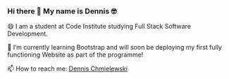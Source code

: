 ### Hi there 👋 My name is Dennis 🤓


😄 I am a student at Code Institute studying Full Stack Software Development.

🌱 I’m currently learning Bootstrap and will soon be deploying my first fully functioning Website as part of the programme!


📫 How to reach me: [Dennis Chmielewski](https://www.linkedin.com/in/dennischmielewski/)


<!--
**tetrapak-dev/tetrapak-dev** is a ✨ _special_ ✨ repository because its `README.md` (this file) appears on your GitHub profile.

Here are some ideas to get you started:

- 🔭 I’m currently working on ...

- 👯 I’m looking to collaborate on ...
- 🤔 I’m looking for help with ...
- 💬 Ask me about ...
- 📫 How to reach me: ...
- 😄 Pronouns: ...
- ⚡ Fun fact: ...
-->
